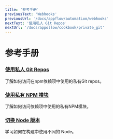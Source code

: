 ```yaml
---
title: '参考手册'
previousText: 'Webhooks'
previousUrl: '/docs/appflow/automation/webhooks'
nextText: '使用私人 Git Repos'
nextUrl: '/docs/appollow/cookbook/private_git'
---
```


# 参考手册

### [使用私人 Git Repos](/docs/appollow/cookbook/private_git)

了解如何访问在npm依赖项中使用的私有Git repos。

### [使用私有 NPM 模块](/docs/appflow/cookbook/private_npm)

了解如何访问依赖项中使用的私有NPM模块。

### [切换 Node 版本](/docs/appflow/cookbook/switch_node_version)

学习如何在构建中使用不同的 Node。